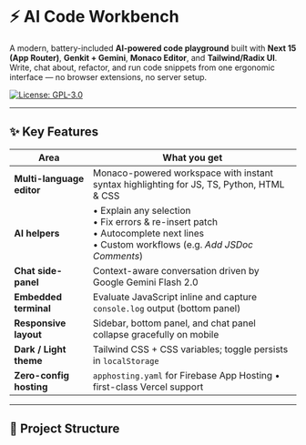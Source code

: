 # ⚡ AI Code Workbench

A modern, battery-included **AI-powered code playground** built with **Next 15 (App Router)**, **Genkit + Gemini**, **Monaco Editor**, and **Tailwind/Radix UI**.  
Write, chat about, refactor, and run code snippets from one ergonomic interface — no browser extensions, no server setup.

[![License: GPL-3.0](https://img.shields.io/badge/license-GPLv3-blue.svg)](LICENSE)

---

## ✨ Key Features

| Area | What you get |
|------|--------------|
| **Multi-language editor** | Monaco-powered workspace with instant syntax highlighting for JS, TS, Python, HTML & CSS |
| **AI helpers** | • Explain any selection<br>• Fix errors & re-insert patch<br>• Autocomplete next lines<br>• Custom workflows (e.g. *Add JSDoc Comments*) |
| **Chat side-panel** | Context-aware conversation driven by Google Gemini Flash 2.0 |
| **Embedded terminal** | Evaluate JavaScript inline and capture `console.log` output (bottom panel) |
| **Responsive layout** | Sidebar, bottom panel, and chat panel collapse gracefully on mobile |
| **Dark / Light theme** | Tailwind CSS + CSS variables; toggle persists in `localStorage` |
| **Zero-config hosting** | `apphosting.yaml` for Firebase App Hosting • first-class Vercel support |

---

## 📂 Project Structure

